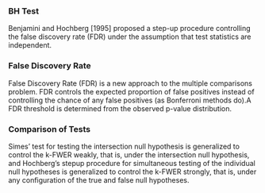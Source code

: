 
### BH Test

Benjamini and Hochberg [1995] proposed a step-up procedure controlling the false discovery rate (FDR) under the assumption that test statistics are independent.

### False Discovery Rate 
False Discovery Rate (FDR) is a new approach to the multiple comparisons problem. FDR controls the expected proportion of false positives instead of controlling the chance of any false positives (as Bonferroni methods do).A FDR threshold is determined from the observed p-value distribution.

### Comparison of Tests

Simes’ test for testing the intersection null hypothesis is generalized to control the k-FWER weakly, that is, under the intersection null hypothesis, and Hochberg’s stepup procedure for simultaneous testing of the individual null hypotheses is generalized to control the k-FWER strongly, that is, under any configuration of the true and false null hypotheses.
